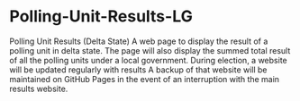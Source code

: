 # Polling-Unit-Results-LG
Polling Unit Results (Delta State)
A web page to display the result of a polling unit in delta state. The page will also display the summed total result of all the polling units under a local government.
During election, a website will be updated regularly with results A backup of that website will be maintained on GitHub Pages in the event of an interruption with the main results website.



